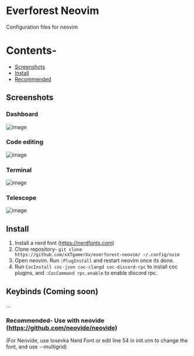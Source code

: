 # Everforest Neovim
Configuration files for neovim
# Contents-
- [Screenshots](https://github.com/xXTgamerXx/everforest-neovim#screenshots)
- [Install](https://github.com/xXTgamerXx/everforest-neovim#install)
- [Recommended](https://github.com/xXTgamerXx/everforest-neovim#recommended)
## Screenshots
### Dashboard
![image](https://user-images.githubusercontent.com/72494265/159658793-e879ae02-84a5-49d4-828c-b8b6a285decb.png)
### Code editing
![image](https://user-images.githubusercontent.com/72494265/159658986-a4855ebf-bd7c-4417-9a30-04f7b8d63f3c.png)
### Terminal
![image](https://user-images.githubusercontent.com/72494265/159659305-2a155ba3-dc36-4cbf-a673-137384fa1ab5.png)
### Telescope
![image](https://user-images.githubusercontent.com/72494265/159659777-0c7cca3c-5286-4cf6-a37d-c21b75ad8439.png)

## Install
1. Install a nerd font (https://nerdfonts.com)
2. Clone repository- ```git clone https://github.com/xXTgamerXx/everforest-neovim/ ~/.config/nvim```
3. Open neovim. Run `:PlugInstall` and restart neovim once its done.
4. Run `CocInstall coc-json coc-clangd coc-discord-rpc` to install coc plugins, and `:CocCommand rpc.enable` to enable discord rpc.
## Keybinds (Coming soon)
...
### Recommended- Use with neovide (https://github.com/neovide/neovide)
(For Neovide, use Iosevka Nerd Font or edit line 54 in init.vim to change the font, and use --multigrid)
